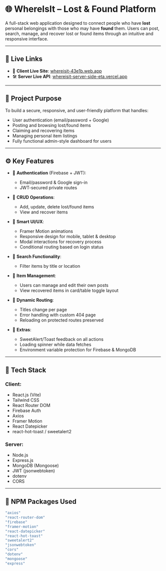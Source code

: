 # 🌐 WhereIsIt – Lost & Found Platform

A full-stack web application designed to connect people who have **lost** personal belongings with those who may have **found** them. Users can post, search, manage, and recover lost or found items through an intuitive and responsive interface.

---

## 🚀 Live Links

- 🔗 **Client Live Site**: [whereisit-43e1b.web.app](https://whereisit-43e1b.web.app/)
- 🛠️ **Server Live API**: [whereisit-server-side-eta.vercel.app](https://whereisit-server-side-eta.vercel.app/)

---

## 📌 Project Purpose

To build a secure, responsive, and user-friendly platform that handles:
- User authentication (email/password + Google)
- Posting and browsing lost/found items
- Claiming and recovering items
- Managing personal item listings
- Fully functional admin-style dashboard for users

---

## ⚙️ Key Features

- 🔐 **Authentication** (Firebase + JWT):
  - Email/password & Google sign-in
  - JWT-secured private routes

- 📝 **CRUD Operations**:
  - Add, update, delete lost/found items
  - View and recover items

- 🧠 **Smart UI/UX**:
  - Framer Motion animations
  - Responsive design for mobile, tablet & desktop
  - Modal interactions for recovery process
  - Conditional routing based on login status

- 🔎 **Search Functionality**:
  - Filter items by title or location

- 📁 **Item Management**:
  - Users can manage and edit their own posts
  - View recovered items in card/table toggle layout

- 🔄 **Dynamic Routing**:
  - Titles change per page
  - Error handling with custom 404 page
  - Reloading on protected routes preserved

- 🌈 **Extras**:
  - SweetAlert/Toast feedback on all actions
  - Loading spinner while data fetches
  - Environment variable protection for Firebase & MongoDB

---

## 🧰 Tech Stack

### Client:
- React.js (Vite)
- Tailwind CSS
- React Router DOM
- Firebase Auth
- Axios
- Framer Motion
- React Datepicker
- react-hot-toast / sweetalert2

### Server:
- Node.js
- Express.js
- MongoDB (Mongoose)
- JWT (jsonwebtoken)
- dotenv
- CORS

---

## 🧾 NPM Packages Used

```bash
"axios"
"react-router-dom"
"firebase"
"framer-motion"
"react-datepicker"
"react-hot-toast"
"sweetalert2"
"jsonwebtoken"
"cors"
"dotenv"
"mongoose"
"express"

